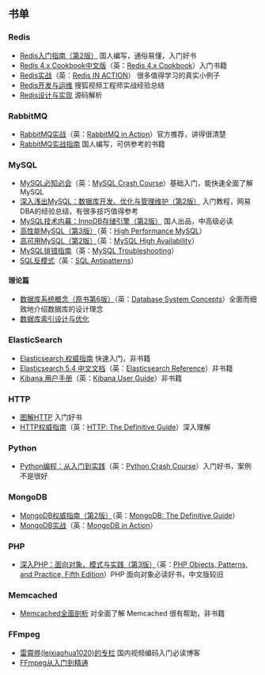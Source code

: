 ## 书单

### Redis

- [Redis入门指南（第2版）](https://book.douban.com/subject/26419240/) 国人编写，通俗易懂，入门好书
- [Redis 4.x Cookbook中文版](https://book.douban.com/subject/30227261/)（英：[Redis 4.x Cookbook](https://www.packtpub.com/big-data-and-business-intelligence/redis-4x-cookbook)）入门书籍
- [Redis实战](https://book.douban.com/subject/26612779/)（英：[Redis IN ACTION](https://redislabs.com/community/ebook/)） 很多值得学习的真实小例子
- [Redis开发与运维](https://book.douban.com/subject/26971561/) 搜狐视频工程师实战经验总结
- [Redis设计与实现](https://book.douban.com/subject/25900156/) 源码解析

### RabbitMQ

- [RabbitMQ实战](https://book.douban.com/subject/26649178/)（英：[RabbitMQ in Action](https://www.manning.com/books/rabbitmq-in-action)）官方推荐，讲得很清楚
- [RabbitMQ实战指南](https://book.douban.com/subject/27591386/) 国人编写，可供参考的书籍

### MySQL

- [MySQL必知必会](https://book.douban.com/subject/3354490/)（英：[MySQL Crash Course](http://www.forta.com/books/0672327120/)）基础入门，能快速全面了解 MySQL
- [深入浅出MySQL：数据库开发、优化与管理维护（第2版）](https://book.douban.com/subject/25817684/) 入门教程，网易DBA的经验总结，有很多技巧值得参考
- [MySQL技术内幕：InnoDB存储引擎（第2版）](https://book.douban.com/subject/24708143/) 国人出品，中高级必读
- [高性能MySQL（第3版）](https://book.douban.com/subject/23008813/)（英：[High Performance MySQL](http://www.highperfmysql.com/)）
- [高可用MySQL（第2版）](https://book.douban.com/subject/26630834/)（英：[MySQL High Availability](http://shop.oreilly.com/product/0636920026907.do)）
- [MySQL排错指南](https://book.douban.com/subject/26591051/)（英：[MySQL Troubleshooting](http://shop.oreilly.com/product/0636920021964.do)）
- [SQL反模式](https://book.douban.com/subject/6800774/)（英：[SQL Antipatterns](http://shop.oreilly.com/product/9781934356555.do)）

#### 理论篇

- [数据库系统概念（原书第6版）](https://book.douban.com/subject/10548379/)（英：[Database System Concepts](http://codex.cs.yale.edu/avi/db-book/db6/lab-dir/sample_tables-dir/index.html)）全面而细致地介绍数据库的设计理念
- [数据库索引设计与优化](https://book.douban.com/subject/26419771/)

### ElasticSearch

- [Elasticsearch 权威指南](https://www.elastic.co/guide/cn/elasticsearch/guide/current/index.html) 快速入门，非书籍
- [Elasticsearch 5.4 中文文档](http://cwiki.apachecn.org/display/Elasticsearch/Index)（英：[Elasticsearch Reference](https://www.elastic.co/guide/en/elasticsearch/reference/current/index.html)）非书籍
- [Kibana 用户手册](https://www.elastic.co/guide/cn/kibana/current/index.html)（英：[Kibana User Guide](https://www.elastic.co/guide/en/kibana/current/index.html)）非书籍

### HTTP

- [图解HTTP](https://book.douban.com/subject/25863515/) 入门好书
- [HTTP权威指南](https://book.douban.com/subject/10746113/)（英：[HTTP: The Definitive Guide](http://shop.oreilly.com/product/9781565925090.do)）深入理解

### Python

- [Python编程：从入门到实践](https://book.douban.com/subject/26829016/)（英：[Python Crash Course](https://ehmatthes.github.io/pcc/)）入门好书，案例不是很好

### MongoDB

- [MongoDB权威指南（第2版）](https://book.douban.com/subject/25798102/)（英：[MongoDB: The Definitive Guide](http://shop.oreilly.com/product/0636920028031.do)）
- [MongoDB实战](https://book.douban.com/subject/19977785/)（英：[MongoDB in Action](https://www.manning.com/books/mongodb-in-action-second-edition)）

### PHP

- [深入PHP：面向对象、模式与实践（第3版）](https://book.douban.com/subject/6559267/)（英：[PHP Objects, Patterns, and Practice, Fifth Edition](https://www.apress.com/la/book/9781484219959)）PHP 面向对象必读好书，中文版较旧

### Memcached

- [Memcached全面剖析](https://charlee.li/memcached-001.html) 对全面了解 Memcached 很有帮助，非书籍

### FFmpeg

- [雷霄骅(leixiaohua1020)的专栏](https://blog.csdn.net/leixiaohua1020) 国内视频编码入门必读博客
- [FFmpeg从入门到精通](https://www.amazon.cn/dp/B07CLW1VC3)
